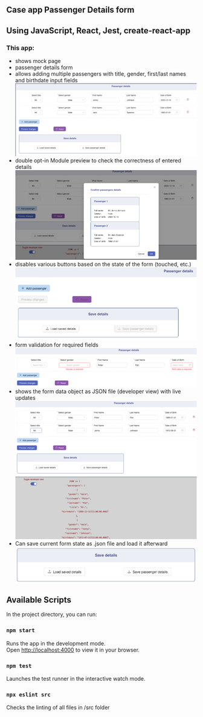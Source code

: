 ## Case app Passenger Details form

## Using JavaScript, React, Jest, create-react-app

### This app:

- shows mock page
- passenger details form
- allows adding multiple passengers with title, gender, first/last names and birthdate input fields
  ![img_2.png](readmeScreenshots/img_2.png)
- double opt-in Module preview to check the correctness of entered details
  <br />
  ![img_1.png](readmeScreenshots/img_1.png)
- disables various buttons based on the state of the form (touched, etc.)
  <br />
  ![img_3.png](readmeScreenshots/img_3.png)
- form validation for required fields
  <br />
  ![img_4.png](readmeScreenshots/img_4.png)
- shows the form data object as JSON file (developer view) with live updates
  <br />
  ![img_5.png](readmeScreenshots/img_5.png)
- Can save current form state as .json file and load it afterward
  <br/>
  ![img_6.png](readmeScreenshots/img_6.png)

## Available Scripts

In the project directory, you can run:

### `npm start`

Runs the app in the development mode.\
Open [http://localhost:4000](http://localhost:3000) to view it in your browser.

### `npm test`

Launches the test runner in the interactive watch mode.

### `npx eslint src`

Checks the linting of all files in /src folder

